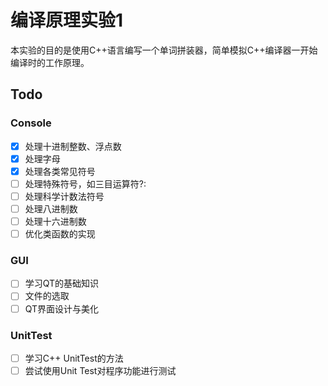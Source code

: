 # 编译原理实验1
本实验的目的是使用C++语言编写一个单词拼装器，简单模拟C++编译器一开始编译时的工作原理。

## Todo

### Console
- [x] 处理十进制整数、浮点数
- [x] 处理字母
- [x] 处理各类常见符号
- [ ] 处理特殊符号，如三目运算符?:
- [ ] 处理科学计数法符号
- [ ] 处理八进制数
- [ ] 处理十六进制数
- [ ] 优化类函数的实现

### GUI
- [ ] 学习QT的基础知识
- [ ] 文件的选取
- [ ] QT界面设计与美化

### UnitTest
- [ ] 学习C++ UnitTest的方法
- [ ] 尝试使用Unit Test对程序功能进行测试
